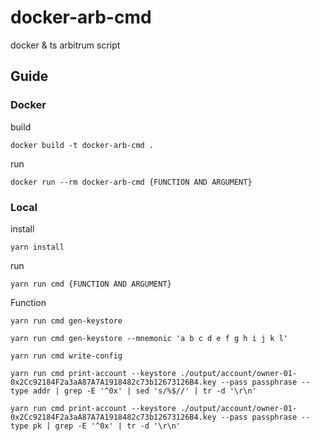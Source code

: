 # docker-arb-cmd

docker & ts arbitrum script

## Guide

### Docker

build

```shell
docker build -t docker-arb-cmd .
```

run

```shell
docker run --rm docker-arb-cmd {FUNCTION AND ARGUMENT}
```

### Local

install

```shell
yarn install
```

run

```shell
yarn run cmd {FUNCTION AND ARGUMENT}
```

Function

```shell
yarn run cmd gen-keystore

yarn run cmd gen-keystore --mnemonic 'a b c d e f g h i j k l'

yarn run cmd write-config

yarn run cmd print-account --keystore ./output/account/owner-01-0x2Cc92184F2a3aA87A7A1918482c73b12673126B4.key --pass passphrase --type addr | grep -E '^0x' | sed 's/%$//' | tr -d '\r\n'

yarn run cmd print-account --keystore ./output/account/owner-01-0x2Cc92184F2a3aA87A7A1918482c73b12673126B4.key --pass passphrase --type pk | grep -E '^0x' | tr -d '\r\n'
```
